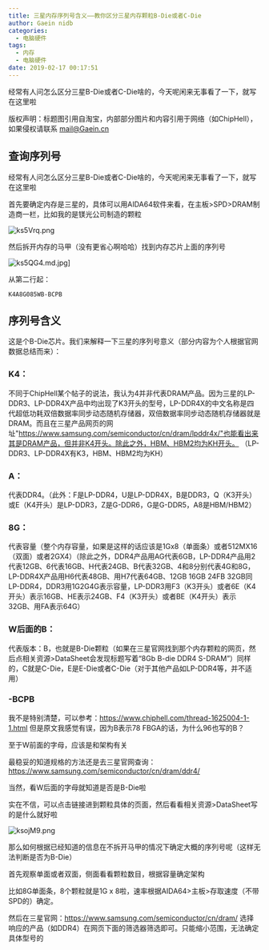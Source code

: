 ```yaml
---
title: 三星内存序列号含义——教你区分三星内存颗粒B-Die或者C-Die
author: Gaein nidb
categories:
  - 电脑硬件
tags:
  - 内存
  - 电脑硬件
date: 2019-02-17 00:17:51
---
```


经常有人问怎么区分三星B-Die或者C-Die啥的，今天呢闲来无事看了一下，就写在这里啦

版权声明：标题图引用自淘宝，内部部分图片和内容引用于网络（如ChipHell），如果侵权请联系 mail@Gaein.cn

## 查询序列号

经常有人问怎么区分三星B-Die或者C-Die啥的，今天呢闲来无事看了一下，就写在这里啦

首先要确定内存是三星的，具体可以用AIDA64软件来看，在主板>SPD>DRAM制造商一栏，比如我的是镁光公司制造的颗粒

![ks5Vrq.png](https://s2.ax1x.com/2019/02/17/ks5Vrq.png)

然后拆开内存的马甲（没有更省心啊哈哈）找到内存芯片上面的序列号

![ks5QG4.md.jpg](https://s2.ax1x.com/2019/02/17/ks5QG4.md.jpg)]

从第二行起：

```
K4A8G085WB-BCPB
```

## 序列号含义

这是个B-Die芯片。我们来解释一下三星的序列号意义（部分内容为个人根据官网数据总结而来）：

### K4：

不同于ChipHell某个帖子的说法，我认为4并非代表DRAM产品。因为三星的LP-DDR3、LP-DDR4X产品中均出现了K3开头的型号，LP-DDR4X的中文名称是四代超低功耗双倍数据率同步动态随机存储器，双倍数据率同步动态随机存储器就是DRAM。而且在三星产品网页的网址"https://www.samsung.com/semiconductor/cn/dram/lpddr4x/"也能看出来其是DRAM产品，但并非K4开头。除此之外，HBM、HBM2均为KH开头。
（LP-DDR3、LP-DDR4X有K3，HBM、HBM2均为KH）

### A：

代表DDR4。（此外：F是LP-DDR4，U是LP-DDR4X，B是DDR3，Q（K3开头）或E（K4开头）是LP-DDR3，Z是G-DDR6，G是G-DDR5，A8是HBM/HBM2）

### 8G：

代表容量（整个内存容量，如果是这样的话应该是1Gx8（单面条）或者512MX16（双面）或者2GX4）（除此之外，DDR4产品用AG代表6GB，LP-DDR4产品用2代表12GB、6代表16GB、H代表24GB、B代表32GB、4和8分别代表4G和8G，LP-DDR4X产品用H6代表48GB、用H7代表64GB、12GB 16GB 24FB 32GB同LP-DDR4，DDR3用1G2G4G表示容量，LP-DDR3用F3（K3开头）或者6E（K4开头）表示16GB、HE表示24GB、F4（K3开头）或者BE（K4开头）表示32GB、用FA表示64G）

### W后面的B：

代表版本：B，也就是B-Die颗粒（如果在三星官网找到那个内存颗粒的网页，然后点相关资源>DataSheet会发现标题写着“8Gb B-die DDR4 S-DRAM”）同样的，C就是C-Die，E是E-Die或者C-Die（对于其他产品如LP-DDR4等，并不适用）

### -BCPB
我不是特别清楚，可以参考：https://www.chiphell.com/thread-1625004-1-1.html
但是原文我感觉有误，因为B表示78 FBGA的话，为什么96也写的B？

至于W前面的字母，应该是和架构有关

最稳妥的知道规格的方法还是去三星官网查询：https://www.samsung.com/semiconductor/cn/dram/ddr4/

当然，看W后面的字母就知道是否是B-Die啦

实在不信，可以点击链接进到颗粒具体的页面，然后看看相关资源>DataSheet写的是什么就好啦

![ksojM9.png](https://s2.ax1x.com/2019/02/17/ksojM9.png)

那么如何根据已经知道的信息在不拆开马甲的情况下确定大概的序列号呢（这样无法判断是否为B-Die）

首先观察单面或者双面，侧面看看颗粒数目，根据容量确定架构

比如8G单面条，8个颗粒就是1G x 8啦，速率根据AIDA64>主板>存取速度（不带SPD的）确定。

然后在三星官网：https://www.samsung.com/semiconductor/cn/dram/ 选择响应的产品（如DDR4）在网页下面的筛选器筛选即可。只能缩小范围，无法确定具体型号的